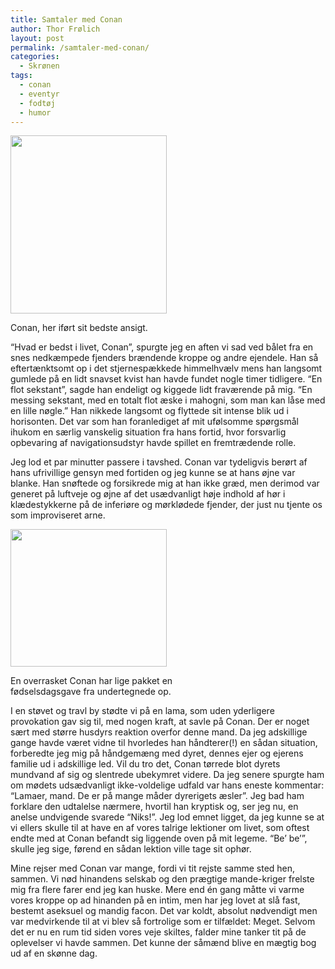 ```yaml
---
title: Samtaler med Conan
author: Thor Frølich
layout: post
permalink: /samtaler-med-conan/
categories:
  - Skrønen
tags:
  - conan
  - eventyr
  - fodtøj
  - humor
---
```

<div id="attachment_547" class="wp-caption alignright" style="width: 260px">
  <img class="size-full wp-image-547 " title="conan_calm" src="http://www.abekat.net/images/conan_calm.jpg" alt="" width="250" height="285" /><p class="wp-caption-text">
    Conan, her iført sit bedste ansigt.
  </p>
</div>

“Hvad er bedst i livet, Conan”, spurgte jeg en aften vi sad ved bålet fra en snes nedkæmpede fjenders brændende kroppe og andre ejendele. Han så eftertænktsomt op i det stjernespækkede himmelhvælv mens han langsomt gumlede på en lidt snavset kvist han havde fundet nogle timer tidligere. “En flot sekstant”, sagde han endeligt og kiggede lidt fraværende på mig. “En messing sekstant, med en totalt flot æske i mahogni, som man kan låse med en lille nøgle.” <!--more-->Han nikkede langsomt og flyttede sit intense blik ud i horisonten. Det var som han foranlediget af mit ufølsomme spørgsmål ihukom en særlig vanskelig situation fra hans fortid, hvor forsvarlig opbevaring af navigationsudstyr havde spillet en fremtrædende rolle.

Jeg lod et par minutter passere i tavshed. Conan var tydeligvis berørt af hans ufrivillige gensyn med fortiden og jeg kunne se at hans øjne var blanke. Han snøftede og forsikrede mig at han ikke græd, men derimod var generet på luftveje og øjne af det usædvanligt høje indhold af hør i klædestykkerne på de inferiøre og mørklødede fjender, der just nu tjente os som improviseret arne.

<div id="attachment_548" class="wp-caption alignleft" style="width: 260px">
  <img class="size-full wp-image-548" title="conan_surprised" src="http://www.abekat.net/images/conan_surprised.jpg" alt="" width="250" height="220" /><p class="wp-caption-text">
    En overrasket Conan har lige pakket en fødselsdagsgave fra undertegnede op.
  </p>
</div>

I en støvet og travl by stødte vi på en lama, som uden yderligere provokation gav sig til, med nogen kraft, at savle på Conan. Der er noget sært med større husdyrs reaktion overfor denne mand. Da jeg adskillige gange havde været vidne til hvorledes han håndterer(!) en sådan situation, forberedte jeg mig på håndgemæng med dyret, dennes ejer og ejerens familie ud i adskillige led. Vil du tro det, Conan tørrede blot dyrets mundvand af sig og slentrede ubekymret videre. Da jeg senere spurgte ham om mødets udsædvanligt ikke-voldelige udfald var hans eneste kommentar: “Lamaer, mand. De er på mange måder dyrerigets æsler”. Jeg bad ham forklare den udtalelse nærmere, hvortil han kryptisk og, ser jeg nu, en anelse undvigende svarede “Niks!”. Jeg lod emnet ligget, da jeg kunne se at vi ellers skulle til at have en af vores talrige lektioner om livet, som oftest endte med at Conan befandt sig liggende oven på mit legeme. “Be’ be’”, skulle jeg sige, førend en sådan lektion ville tage sit ophør.

Mine rejser med Conan var mange, fordi vi tit rejste samme sted hen, sammen. Vi nød hinandens selskab og den prægtige mande-kriger frelste mig fra flere farer end jeg kan huske. Mere end én gang måtte vi varme vores kroppe op ad hinanden på en intim, men har jeg lovet at slå fast, bestemt aseksuel og mandig facon. Det var koldt, absolut nødvendigt men var medvirkende til at vi blev så fortrolige som er tilfældet: Meget. Selvom det er nu en rum tid siden vores veje skiltes, falder mine tanker tit på de oplevelser vi havde sammen. Det kunne der såmænd blive en mægtig bog ud af en skønne dag.